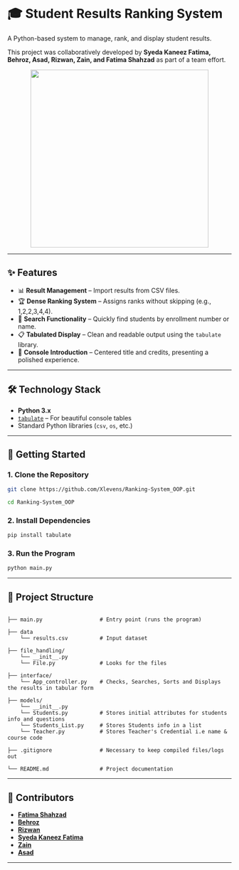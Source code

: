 # 🎓 Student Results Ranking System
A Python-based system to manage, rank, and display student results. 

This project was collaboratively developed by **Syeda Kaneez Fatima, Behroz, Asad, Rizwan,  Zain, and Fatima Shahzad** as part of a team effort.  

<p align="center">
  <img src="https://media3.giphy.com/media/v1.Y2lkPTc5MGI3NjExaGE2MGIxZHM2cWloZ3Jka2F2N3h2czF4YzZ5NWlvZWMyeGoxNXFtaiZlcD12MV9pbnRlcm5hbF9naWZfYnlfaWQmY3Q9Zw/3orif1xSQnwOkYIRjO/giphy.gif" width="400" />
</p>

---

## ✨ Features
- 📊 **Result Management** – Import results from CSV files.  
- 🏆 **Dense Ranking System** – Assigns ranks without skipping (e.g., 1,2,2,3,4,4).  
- 🔎 **Search Functionality** – Quickly find students by enrollment number or name.  
- 📋 **Tabulated Display** – Clean and readable output using the `tabulate` library.  
- 🎨 **Console Introduction** – Centered title and credits, presenting a polished experience.  

---

## 🛠️ Technology Stack
- **Python 3.x**
- [`tabulate`](https://pypi.org/project/tabulate/) – For beautiful console tables
- Standard Python libraries (`csv`, `os`, etc.)

---

## 🚀 Getting Started

### 1. Clone the Repository
```bash
git clone https://github.com/Xlevens/Ranking-System_OOP.git

cd Ranking-System_OOP
```

### 2. Install Dependencies
```bash
pip install tabulate
```

### 3. Run the Program
```bash
python main.py
```
---

## 📂 Project Structure
```

├── main.py                  # Entry point (runs the program)

├── data
    └── results.csv          # Input dataset

├── file_handling/            
    └── __init__.py
    └── File.py              # Looks for the files

├── interface/
    └── App_controller.py    # Checks, Searches, Sorts and Displays the results in tabular form

├── models/            
    └── __init__.py
    └── Students.py          # Stores initial attributes for students info and questions
    └── Students_List.py     # Stores Students info in a list
    └── Teacher.py           # Stores Teacher's Credential i.e name & course code

├── .gitignore               # Necessary to keep compiled files/logs out

└── README.md                # Project documentation

```

---

## 👥 Contributors
- **[Fatima Shahzad](https://github.com/Fatimadev15)**
- **[Behroz](https://github.com/Behroz-9t)**
- **[Rizwan](https://github.com/Xlevens)**  
- **[Syeda Kaneez Fatima](https://github.com/skfatima-codes)**  
- **[Zain](https://github.com/ZainCodes07)**
- **[Asad](https://github.com/Asad101001)**
  
---

